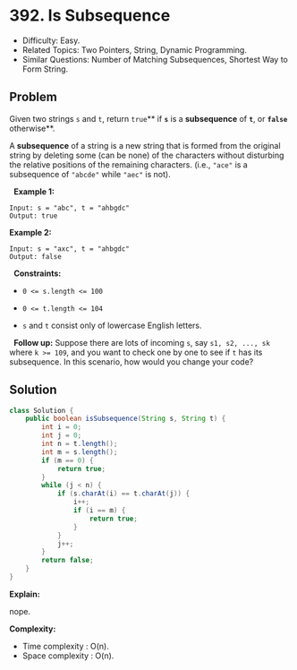 # 392. Is Subsequence

- Difficulty: Easy.
- Related Topics: Two Pointers, String, Dynamic Programming.
- Similar Questions: Number of Matching Subsequences, Shortest Way to Form String.

## Problem

Given two strings ```s``` and ```t```, return ```true```** if **```s```** is a **subsequence** of **```t```**, or **```false```** otherwise**.

A **subsequence** of a string is a new string that is formed from the original string by deleting some (can be none) of the characters without disturbing the relative positions of the remaining characters. (i.e., ```"ace"``` is a subsequence of ```"abcde"``` while ```"aec"``` is not).

 
**Example 1:**
```
Input: s = "abc", t = "ahbgdc"
Output: true
```

**Example 2:**
```
Input: s = "axc", t = "ahbgdc"
Output: false
```
 
**Constraints:**


	
- ```0 <= s.length <= 100```
	
- ```0 <= t.length <= 104```
	
- ```s``` and ```t``` consist only of lowercase English letters.


 
**Follow up:** Suppose there are lots of incoming ```s```, say ```s1, s2, ..., sk``` where ```k >= 109```, and you want to check one by one to see if ```t``` has its subsequence. In this scenario, how would you change your code?

## Solution

```java
class Solution {
    public boolean isSubsequence(String s, String t) {
        int i = 0;
        int j = 0;
        int n = t.length();
        int m = s.length();
        if (m == 0) {
            return true;
        }
        while (j < n) {
            if (s.charAt(i) == t.charAt(j)) {
                i++;
                if (i == m) {
                    return true;
                }
            }
            j++;
        }
        return false;
    }
}
```

**Explain:**

nope.

**Complexity:**

* Time complexity : O(n).
* Space complexity : O(n).
